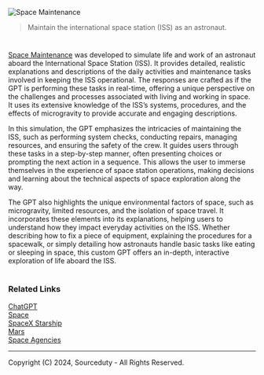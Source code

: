 ![Space Maintenance](https://github.com/user-attachments/assets/9524db25-b4c3-4146-b921-26651f9e30d9)

> Maintain the international space station (ISS) as an astronaut.

#

[Space Maintenance](https://chatgpt.com/g/g-iY5m9L2EX-space-maintenance) was developed to simulate life and work of an astronaut aboard the International Space Station (ISS). It provides detailed, realistic explanations and descriptions of the daily activities and maintenance tasks involved in keeping the ISS operational. The responses are crafted as if the GPT is performing these tasks in real-time, offering a unique perspective on the challenges and processes associated with living and working in space. It uses its extensive knowledge of the ISS’s systems, procedures, and the effects of microgravity to provide accurate and engaging descriptions.

In this simulation, the GPT emphasizes the intricacies of maintaining the ISS, such as performing system checks, conducting repairs, managing resources, and ensuring the safety of the crew. It guides users through these tasks in a step-by-step manner, often presenting choices or prompting the next action in a sequence. This allows the user to immerse themselves in the experience of space station operations, making decisions and learning about the technical aspects of space exploration along the way.

The GPT also highlights the unique environmental factors of space, such as microgravity, limited resources, and the isolation of space travel. It incorporates these elements into its explanations, helping users to understand how they impact everyday activities on the ISS. Whether describing how to fix a piece of equipment, explaining the procedures for a spacewalk, or simply detailing how astronauts handle basic tasks like eating or sleeping in space, this custom GPT offers an in-depth, interactive exploration of life aboard the ISS.

#
### Related Links

[ChatGPT](https://github.com/sourceduty/ChatGPT)
<br>
[Space](https://github.com/sourceduty/Space)
<br>
[SpaceX Starship](https://github.com/sourceduty/SpaceX_Starship)
<br>
[Mars](https://github.com/sourceduty/Mars)
<br>
[Space Agencies](https://github.com/sourceduty/Space_Agencies)

***
Copyright (C) 2024, Sourceduty - All Rights Reserved.
